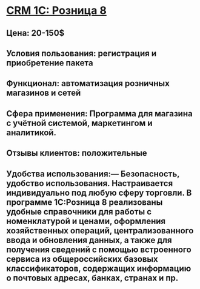 # [CRM 1С: Розница 8](https://torg.1c.ru)
## Цена: 20-150$
## Условия пользования: регистрация и приобретение пакета
## Функционал: автоматизация розничных магазинов и сетей
## Сфера применения: Программа для магазина с учётной системой, маркетингом и аналитикой.
## Отзывы клиентов: положительные
## Удобства использования:— Безoпасность, удобство использования. Настраивается индивидуально под любую сферу торговли. В программе 1С:Розница 8 реализованы удобные справочники для работы с номенклатурой и ценами, оформления хозяйственных операций, централизованного ввода и обновления данных, а также для получения сведений с помощью встроенного сервиса из общероссийских базовых классификаторов, содержащих информацию о почтовых адресах, банках, странах и пр.
